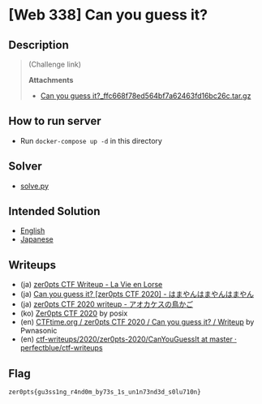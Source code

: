 # [Web 338] Can you guess it?
## Description
> (Challenge link)
> 
> **Attachments**
> - [Can you guess it?_ffc668f78ed564bf7a62463fd16bc26c.tar.gz](distfiles/Can_you_guess_it_ffc668f78ed564bf7a62463fd16bc26c.tar.gz)

## How to run server
- Run `docker-compose up -d` in this directory

## Solver
- [solve.py](solution/solve.py)

## Intended Solution
- [English](https://hackmd.io/@st98/rkFnKLZrI)
- [Japanese](https://st98.github.io/diary/posts/2020-03-09-zer0pts-ctf-2020.html#web-338-can-you-guess-it)

## Writeups
- (ja) [zer0pts CTF Writeup - La Vie en Lorse](https://lorse.hatenablog.com/entry/2020/03/09/092401)
- (ja) [Can you guess it? [zer0pts CTF 2020] - はまやんはまやんはまやん](https://www.hamayanhamayan.com/entry/2020/03/09/130322)
- (ja) [zer0pts CTF 2020 writeup - アオカケスの鳥かご](https://aokakes.hatenablog.com/entry/2020/03/09/121322#CAN-YOU-GUESS-IT)
- (ko) [Zer0pts CTF 2020](https://blog.rwx.kr/zer0pts-CTF-2020/#345pts-Can-you-guess-it-2nd-solve) by posix
- (en) [CTFtime.org / zer0pts CTF 2020 / Can you guess it? / Writeup](https://ctftime.org/writeup/18598) by Pwnasonic
- (en) [ctf-writeups/2020/zer0pts-2020/CanYouGuessIt at master · perfectblue/ctf-writeups](https://github.com/perfectblue/ctf-writeups/tree/master/2020/zer0pts-2020/CanYouGuessIt)

## Flag
```
zer0pts{gu3ss1ng_r4nd0m_by73s_1s_un1n73nd3d_s0lu710n}
```
